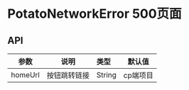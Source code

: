 # PotatoNetworkError 500页面

## API
|       参数     |        说明       |       类型       |       默认值       |
|--------------- |----------------- | :---------------|:-----------------: |
|homeUrl|按钮跳转链接|String|cp端项目